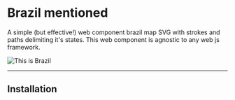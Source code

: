 # Brazil mentioned

A simple (but effective!) web component brazil map SVG with strokes and paths delimiting it's states. This web component is agnostic to any web js framework.

![This is Brazil](https://i.pinimg.com/originals/a3/2c/1c/a32c1cc8d2b448fb64c1a1fec01e570f.jpg)

---

## Installation
